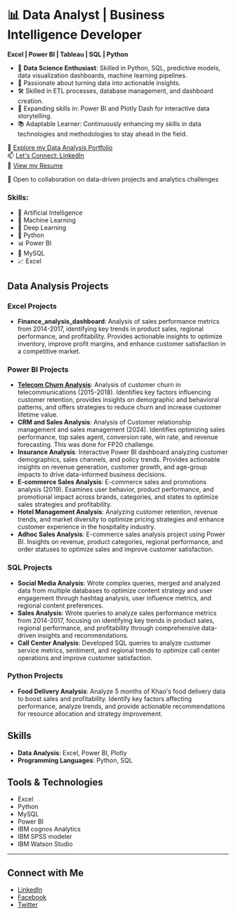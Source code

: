 # 📊 Data Analyst | Business Intelligence Developer

**Excel | Power BI | Tableau | SQL | Python**
- 🔧 **Data Science Enthusiast**: Skilled in Python, SQL, predictive models, data visualization dashboards, machine learning pipelines. 
- 💼 Passionate about turning data into actionable insights.
- 🛠️ Skilled in ETL processes, database management, and dashboard creation.
- 🌱 Expanding skills in: Power BI and Plotly Dash for interactive data storytelling.
- 📚 Adaptable Learner: Continuously enhancing my skills in data technologies and methodologies to stay ahead in the field.

📂 [Explore my Data Analysis Portfolio](https://boomihasriportfolio.my.canva.site/boomihasri-portfolio)  
📫 [Let's Connect: LinkedIn](https://www.linkedin.com/in/boomiha-sri-55151421a/)  
📄 [View my Resume](https://drive.google.com/drive/folders/1qBH-ZxFqhjwD5gCCYzn5H-YfwNbLjxNM)

🤝 Open to collaboration on data-driven projects and analytics challenges  

### Skills:
- 🧠 Artificial Intelligence
- 🤖 Machine Learning
- 🧬 Deep Learning
- 🐍 Python
- 📊 Power BI
- 🐬 MySQL
- 📈 Excel

## Data Analysis Projects
### Excel Projects
- **Finance_analysis_dashboard**: Analysis of sales performance metrics from 2014-2017, identifying key trends in product sales, regional performance, and profitability. Provides actionable insights to optimize inventory, improve profit margins, and enhance customer satisfaction in a competitive market.


### Power BI Projects
- [**Telecom Churn Analysis**](): Analysis of customer churn in telecommunications (2015-2018). Identifies key factors influencing customer retention, provides insights on demographic and behavioral patterns, and offers strategies to reduce churn and increase customer lifetime value.
- **CRM and Sales Analysis**: Analysis of Customer relationship management and sales management (2024). Identifies optimizing sales performance, top sales agent, conversion rate, win rate, and revenue forecasting. This was done for FP20 challenge.
- **Insurance Analysis**: Interactive Power BI dashboard analyzing customer demographics, sales channels, and policy trends. Provides actionable insights on revenue generation, customer growth, and age-group impacts to drive data-informed business decisions.
- **E-commerce Sales Analysis**: E-commerce sales and promotions analysis (2019). Examines user behavior, product performance, and promotional impact across brands, categories, and states to optimize sales strategies and profitability.
- **Hotel Management Analysis**: Analyzing customer retention, revenue trends, and market diversity to optimize pricing strategies and enhance customer experience in the hospitality industry.
- **Adhoc Sales Analysis**: E-commerce sales analysis project using Power BI. Insights on revenue, product categories, regional performance, and order statuses to optimize sales and improve customer satisfaction.

### SQL Projects
- **Social Media Analysis**: Wrote complex queries, merged and analyzed data from multiple databases to optimize content strategy and user engagement through hashtag analysis, user influence metrics, and regional content preferences.
- **Sales Analysis**: Wrote queries to analyze sales performance metrics from 2014-2017, focusing on identifying key trends in product sales, regional performance, and profitability through comprehensive data-driven insights and recommendations.
- **Call Center Analysis**: Developed SQL queries to analyze customer service metrics, sentiment, and regional trends to optimize call center operations and improve customer satisfaction.

### Python Projects
- **Food Delivery Analysis**: Analyze 5 months of Khao's food delivery data to boost sales and profitability. Identify key factors affecting performance, analyze trends, and provide actionable recommendations for resource allocation and strategy improvement.

## Skills
- **Data Analysis**: Excel, Power BI, Plotly
- **Programming Languages**: Python, SQL


## Tools & Technologies
- Excel
- Python
- MySQL
- Power BI
- IBM cognos Analytics
- IBM SPSS modeler
-  IBM Watson Studio
---

## Connect with Me
- [LinkedIn](https://linkedin.com/in/yourprofile)
- [Facebook](#)
- [Twitter](#)
